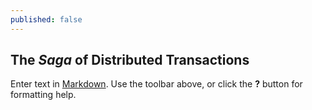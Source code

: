 ```yaml
---
published: false
---
```

## The _Saga_ of Distributed Transactions

Enter text in [Markdown](http://daringfireball.net/projects/markdown/). Use the toolbar above, or click the **?** button for formatting help.
